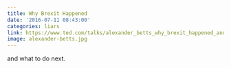 ```yaml
---
title: Why Brexit Happened
date: '2016-07-11 08:43:00'
categories: liars
link: https://www.ted.com/talks/alexander_betts_why_brexit_happened_and_what_to_do_next?language=en
image: alexander-betts.jpg
---
```

and what to do next.
